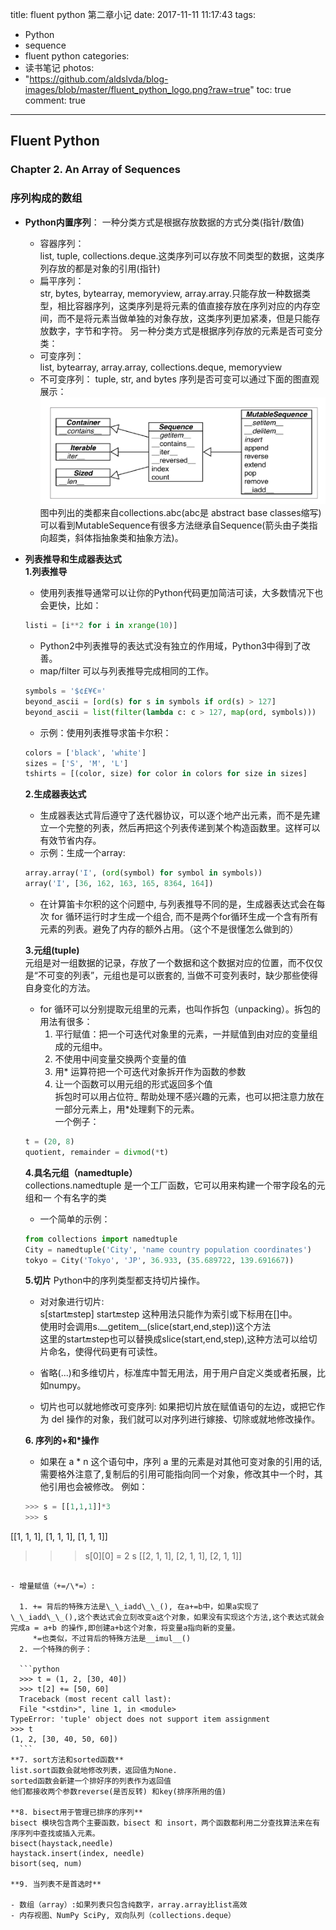 title: fluent python 第二章小记
date: 2017-11-11 11:17:43
tags:
- Python
- sequence
- fluent python
categories:
- 读书笔记
photos:	 
- "https://github.com/aldslvda/blog-images/blob/master/fluent_python_logo.png?raw=true"
toc: true
comment: true
---

## Fluent Python ##
### Chapter 2. An Array of Sequences ###
### 序列构成的数组 ###

* **Python内置序列**：
	一种分类方式是根据存放数据的方式分类(指针/数值)
	- 容器序列：  
		list, tuple, collections.deque.这类序列可以存放不同类型的数据，这类序列存放的都是对象的引用(指针)
	- 扁平序列：  
		str, bytes, bytearray, memoryview, array.array.只能存放一种数据类型，相比容器序列，这类序列是将元素的值直接存放在序列对应的内存空间，而不是将元素当做单独的对象存放，这类序列更加紧凑，但是只能存放数字，字节和字符。
	另一种分类方式是根据序列存放的元素是否可变分类：
	- 可变序列：  
		list, bytearray, array.array, collections.deque, memoryview
	- 不可变序列：
		tuple, str, and bytes
	序列是否可变可以通过下面的图直观展示：
	![Figure-2-1](https://raw.githubusercontent.com/aldslvda/fluent-python/master/2.An%20Array%20of%20Sequences/figure_2.1.png)
	图中列出的类都来自collections.abc(abc是 abstract base classes缩写)
	可以看到MutableSequence有很多方法继承自Sequence(箭头由子类指向超类，斜体指抽象类和抽象方法)。
	
* **列表推导和生成器表达式**  
	**1.列表推导**    
	
	- 使用列表推导通常可以让你的Python代码更加简洁可读，大多数情况下也会更快，比如：   
	
	```python   
	listi = [i**2 for i in xrange(10)]
	```
	
	- Python2中列表推导的表达式没有独立的作用域，Python3中得到了改善。
	- map/filter 可以与列表推导完成相同的工作。  
	
	```python
	symbols = '$¢£¥€¤'
	beyond_ascii = [ord(s) for s in symbols if ord(s) > 127]
	beyond_ascii = list(filter(lambda c: c > 127, map(ord, symbols)))	
	```   
	- 示例：使用列表推导求笛卡尔积：   
	
	```python
	colors = ['black', 'white']
	sizes = ['S', 'M', 'L']
	tshirts = [(color, size) for color in colors for size in sizes]	
	```
	**2.生成器表达式** 
	
	- 生成器表达式背后遵守了迭代器协议，可以逐个地产出元素，而不是先建立一个完整的列表，然后再把这个列表传递到某个构造函数里。这样可以有效节省内存。
	- 示例：生成一个array:
	
	```python
	array.array('I', (ord(symbol) for symbol in symbols))
  	array('I', [36, 162, 163, 165, 8364, 164]) 
	
	```
  	- 在计算笛卡尔积的这个问题中, 与列表推导不同的是，生成器表达式会在每次 for 循环运行时才生成一个组合, 而不是两个for循环生成一个含有所有元素的列表。避免了内存的额外占用。（这个不是很懂怎么做到的）
  	
  	**3.元组(tuple)**    
  	元组是对一组数据的记录，存放了一个数据和这个数据对应的位置，而不仅仅是“不可变的列表”，元组也是可以嵌套的, 当做不可变列表时，缺少那些使得自身变化的方法。   
  	
  	- for 循环可以分别提取元组里的元素，也叫作拆包（unpacking）。拆包的用法有很多：   
  	   1. 平行赋值：把一个可迭代对象里的元素，一并赋值到由对应的变量组成的元组中。     
  	   2. 不使用中间变量交换两个变量的值
  	   3. 用* 运算符把一个可迭代对象拆开作为函数的参数
  	   4. 让一个函数可以用元组的形式返回多个值   
  	拆包时可以用占位符_ 帮助处理不感兴趣的元素，也可以把注意力放在一部分元素上，用*处理剩下的元素。   
  	一个例子：
  	  
  	```python
  	t = (20, 8)
  	quotient, remainder = divmod(*t)
  	
  	```	
  **4.具名元组（namedtuple）**   
  collections.namedtuple 是一个工厂函数，它可以用来构建一个带字段名的元组和一
个有名字的类  	
  
  - 一个简单的示例：   
  
  ```python
  from collections import namedtuple
  City = namedtuple('City', 'name country population coordinates')
  tokyo = City('Tokyo', 'JP', 36.933, (35.689722, 139.691667))
  
  ```
  
  **5.切片**
  Python中的序列类型都支持切片操作。   
  
  - 对对象进行切片:   
    s[start:end:step] start:end:step 这种用法只能作为索引或下标用在[]中。   
    使用时会调用s.\_\_getitem\_\_(slice(start,end,step))这个方法    
    这里的start:end:step也可以替换成slice(start,end,step),这种方法可以给切片命名，使得代码更有可读性。
    
  - 省略(...)和多维切片，标准库中暂无用法，用于用户自定义类或者拓展，比如numpy。
  - 切片也可以就地修改可变序列: 如果把切片放在赋值语句的左边，或把它作为 del 操作的对象，我们就可以对序列进行嫁接、切除或就地修改操作。
  
  **6. 序列的+和\*操作**   
  
  - 如果在 a * n 这个语句中，序列 a 里的元素是对其他可变对象的引用的话,需要格外注意了,复制后的引用可能指向同一个对象，修改其中一个时，其他引用也会被修改。
  例如：
  
  ```python
  >>> s = [[1,1,1]]*3
  >>> s
[[1, 1, 1], [1, 1, 1], [1, 1, 1]]
  >>> s[0][0] = 2
  >>> s
[[2, 1, 1], [2, 1, 1], [2, 1, 1]]
  ```  
  
  - 增量赋值（+=/\*=）:
    
    1. += 背后的特殊方法是\_\_iadd\_\_(), 在a+=b中，如果a实现了\_\_iadd\_\_(),这个表达式会立刻改变a这个对象，如果没有实现这个方法,这个表达式就会完成a = a+b 的操作,即创建a+b这个对象，将变量a指向新的变量。   
       *=也类似，不过背后的特殊方法是__imul__()
    2. 一个特殊的例子：
    
    ```python
    >>> t = (1, 2, [30, 40])
    >>> t[2] += [50, 60]
    Traceback (most recent call last):
  	File "<stdin>", line 1, in <module>
TypeError: 'tuple' object does not support item assignment
>>> t
(1, 2, [30, 40, 50, 60])
    ```    
  **7. sort方法和sorted函数**   
  list.sort函数会就地修改列表，返回值为None.   
  sorted函数会新建一个排好序的列表作为返回值  
  他们都接收两个参数reverse(是否反转) 和key(排序所用的值)
  
  **8. bisect用于管理已排序的序列**   
  bisect 模块包含两个主要函数，bisect 和 insort，两个函数都利用二分查找算法来在有序序列中查找或插入元素。	
  bisect(haystack,needle)    
  haystack.insert(index, needle)   
  bisort(seq, num)
  
  **9. 当列表不是首选时**
  
  - 数组（array）:如果列表只包含纯数字，array.array比list高效
  - 内存视图、NumPy SciPy, 双向队列（collections.deque）